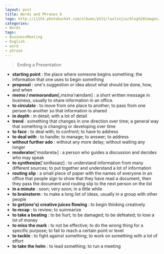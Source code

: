 ```yaml
---
layout: post
title: Words and Phrases 6
logo: http://i1154.photobucket.com/albums/p531/luolinjia/blog%20images/words_zps91a7cea6.jpg
categories:
- Words
tags:
- BusinessMeeting
- English
- word
- phrase
---
```


> Ending a Presentation  

- **starting point** : the place where someone begins something; the information that one uses to begin something
- **proposal** : one's suggestion or idea about what should be done, how, and when
- **memo / memorandum**[,mɛmə'rændəm] : a short written message in business, usually to share information in an office.
- **to circulate** : to move from one place to another; to pass from one person to another so that information is shared
- **in depth** : in detail; with a lot of detail
- **trend** : something that changes in one direction over time; a general way that something is changing or developing over time
- **to face** : to deal with; to confront; to have to address
- **to deal with** : to handle; to manage; to answer; to address
- **without further ado** : without any more delay; without waiting any longer
- **moderator**['mɑdəretɚ] : a person who guides a discussion and decides who may speak
- **to synthesize**['sɪnθəsaɪz] : to understand information from many different sources; to put together and understand a lot of information
- **routing slip** : a small piece of paper with the names of everyone in an office that people sign to show that they have read a document, then they pass the document and routing slip to the next person on the list
- **in a minute** : soon; very soon; in a little while
- **to brainstorm** : to make a long list of ideas, usually in a group with other people
- **to get(one's) creative juices flowing** : to begin thinking creatively
- **to recap** : to review; to summarize
- **to take a beating** : to be hurt; to be damaged; to be defeated; to lose a lot of money
- **to miss the mark** : to not be effective; to do the wrong thing for a specific purpose; to fail to reach a certain point or level
- **to tackle** : to fight against something; to work on something with a lot of effort
- **to take the helm** : to lead something; to run a meeting
